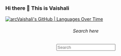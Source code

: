 ### Hi there 👋 This is Vaishali

[![arcVaishali's GitHub | Languages Over Time](https://stats.quine.sh/arcVaishali/languages-over-time?theme=light)](https://quine.sh)


<div align="center">
  <h6>Search here</h6>
  <input type="text" placeholder="Search">
</div>
<!--
**arcVaishali/arcVaishali** is a ✨ _special_ ✨ repository because its `README.md` (this file) appears on your GitHub profile.

Here are some ideas to get you started:

- 🔭 I’m currently working on ...
- 🌱 I’m currently learning ...
- 👯 I’m looking to collaborate on ...
- 🤔 I’m looking for help with ...
- 💬 Ask me about ...
- 📫 How to reach me: ...
- 😄 Pronouns: ...
- ⚡ Fun fact: ...
-->
